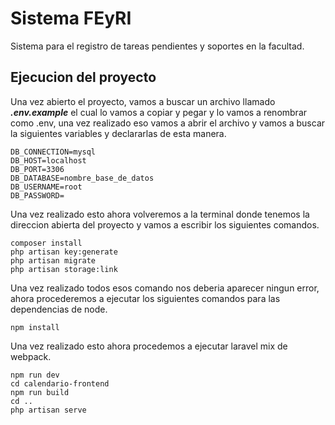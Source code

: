 # Sistema FEyRI
Sistema para el registro de tareas pendientes y soportes en la facultad.
## Ejecucion del proyecto

Una vez abierto el proyecto, vamos a buscar un archivo llamado ***.env.example*** el cual lo vamos a copiar y pegar y lo vamos a renombrar como .env, una vez realizado eso vamos a abrir el archivo y vamos a buscar la siguientes variables y declararlas de esta manera.
```
DB_CONNECTION=mysql
DB_HOST=localhost
DB_PORT=3306
DB_DATABASE=nombre_base_de_datos
DB_USERNAME=root
DB_PASSWORD=
```

Una vez realizado esto ahora volveremos a la terminal donde tenemos la direccion abierta del proyecto y vamos a escribir los siguientes comandos.
```
composer install
php artisan key:generate
php artisan migrate
php artisan storage:link
```

Una vez realizado todos esos comando nos deberia aparecer ningun error, ahora procederemos a ejecutar los siguientes comandos para las dependencias de node.

```
npm install
```

Una vez realizado esto ahora procedemos a ejecutar laravel mix de webpack.
```
npm run dev
cd calendario-frontend
npm run build
cd ..
php artisan serve
```
